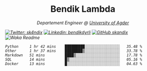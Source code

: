 <h1 align="center"> Bendik Lambda </h1>
<p align="center"><em>Departement Engineer @ <a href="http://www.uia.no">University of Agder</a></p>



[![Twitter: sk4ndix](https://img.shields.io/twitter/follow/sk4ndix?style=social)](https://twitter.com/sk4ndix)
[![Linkedin: bendikdyrli](https://img.shields.io/badge/-bendikdyrli-blue?style=flat-square&logo=Linkedin&logoColor=white&link=https://www.linkedin.com/in/bendikdyrli/)](https://www.linkedin.com/in/bendikdyrli/)
[![GitHub skandix](https://img.shields.io/github/followers/skandix?label=follow&style=social)](https://github.com/skandix)
![Waka Readme](https://github.com/skandix/skandix/workflows/Waka%20Readme/badge.svg)


<!--START_SECTION:waka-->
```text
Python     1 hr 42 mins    █████████░░░░░░░░░░░░░░░░   35.48 % 
Other      1 hr 37 mins    ████████▒░░░░░░░░░░░░░░░░   33.78 % 
Markdown   51 mins         ████▒░░░░░░░░░░░░░░░░░░░░   17.78 % 
SQL        14 mins         █▒░░░░░░░░░░░░░░░░░░░░░░░   05.16 % 
Docker     13 mins         █░░░░░░░░░░░░░░░░░░░░░░░░   04.63 % 
```
<!--END_SECTION:waka-->
